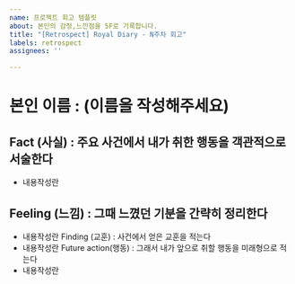 ```yaml
---
name: 프로젝트 회고 템플릿
about: 본인의 감정,느낀점을 5F로 기록합니다.
title: "[Retrospect] Royal Diary - N주차 회고"
labels: retrospect
assignees: ''

---
```


# 본인 이름 :  (이름을 작성해주세요)

## Fact (사실) : 주요 사건에서 내가 취한 행동을 객관적으로 서술한다
- 내용작성란
## Feeling (느낌) : 그때 느꼈던 기분을 간략히 정리한다
- 내용작성란
Finding (교훈) : 사건에서 얻은 교훈을 적는다
- 내용작성란
Future action(행동) : 그래서 내가 앞으로 취할 행동을 미래형으로 적는다
- 내용작성란
